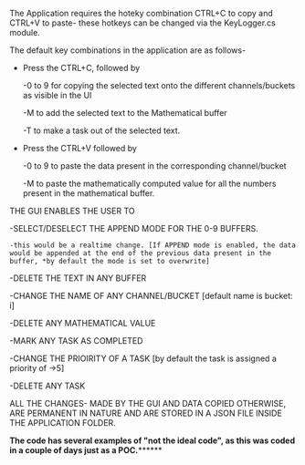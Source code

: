 The Application requires the hoteky combination CTRL+C to copy and CTRL+V to paste- these hotkeys can be changed via the KeyLogger.cs module.



The default key combinations in the application are as follows-
- Press the CTRL+C, followed by 

  -0 to 9 for copying the selected text onto the different channels/buckets as visible in the UI

  -M to add the selected text to the Mathematical buffer
  
  -T to make a task out of the selected text. 

- Press the CTRL+V followed by 
  
  -0 to 9 to paste the data present in the corresponding channel/bucket
  
  -M to paste the mathematically computed value for all the numbers present in the mathematical buffer. 
 
 

THE GUI ENABLES THE USER TO 
  
  -SELECT/DESELECT THE APPEND MODE FOR THE 0-9 BUFFERS.
    
    -this would be a realtime change. [If APPEND mode is enabled, the data would be appended at the end of the previous data present in the buffer, *by default the mode is set to overwrite]
  
  
  -DELETE THE TEXT IN ANY BUFFER
  
  -CHANGE THE NAME OF ANY CHANNEL/BUCKET [default name is bucket: i]
  
  -DELETE ANY MATHEMATICAL VALUE 
  
  -MARK ANY TASK AS COMPLETED
  
  -CHANGE THE PRIOIRITY OF A TASK [by default the task is assigned a priority of ->5]
  
  -DELETE ANY TASK
  
ALL THE CHANGES- MADE BY THE GUI AND DATA COPIED OTHERWISE, ARE PERMANENT IN NATURE AND ARE STORED IN A JSON FILE INSIDE THE APPLICATION FOLDER. 
  
  ************The code has several examples of "not the ideal code", as this was coded in a couple of days just as a POC.******************
